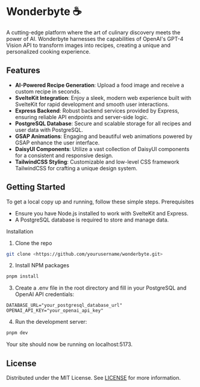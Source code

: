 # Wonderbyte ☕

A cutting-edge platform where the art of culinary discovery meets the power of AI. Wonderbyte harnesses the capabilities of OpenAI's GPT-4 Vision API to transform images into recipes, creating a unique and personalized cooking experience.

## Features

- **AI-Powered Recipe Generation**: Upload a food image and receive a custom recipe in seconds.
- **SvelteKit Integration**: Enjoy a sleek, modern web experience built with SvelteKit for rapid development and smooth user interactions.
- **Express Backend**: Robust backend services provided by Express, ensuring reliable API endpoints and server-side logic.
- **PostgreSQL Database**: Secure and scalable storage for all recipes and user data with PostgreSQL.
- **GSAP Animations**: Engaging and beautiful web animations powered by GSAP enhance the user interface.
- **DaisyUI Components**: Utilize a vast collection of DaisyUI components for a consistent and responsive design.
- **TailwindCSS Styling**: Customizable and low-level CSS framework TailwindCSS for crafting a unique design system.

## Getting Started

To get a local copy up and running, follow these simple steps.
Prerequisites

- Ensure you have Node.js installed to work with SvelteKit and Express.
- A PostgreSQL database is required to store and manage data.

Installation

1. Clone the repo

```sh
git clone <https://github.com/yourusername/wonderbyte.git>
```

2. Install NPM packages

```sh
pnpm install
```

3. Create a .env file in the root directory and fill in your PostgreSQL and OpenAI API credentials:

```env
DATABASE_URL="your_postgresql_database_url"
OPENAI_API_KEY="your_openai_api_key"
```

4. Run the development server:

```sh
pnpm dev
```

Your site should now be running on localhost:5173.

## License

Distributed under the MIT License. See [LICENSE](./LICENSE) for more information.
